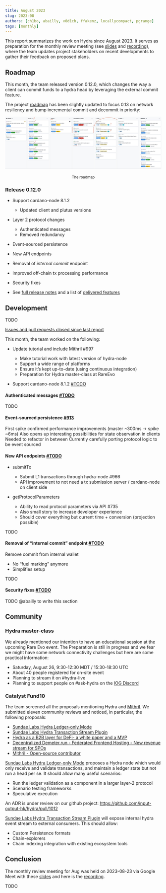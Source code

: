 ```yaml
---
title: August 2023
slug: 2023-08
authors: [ch1bo, abailly, v0d1ch, ffakenz, locallycompact, pgrange]
tags: [monthly]
---
```


This report summarizes the work on Hydra since August 2023. It serves as
preparation for the monthly review meeting (see [slides][slides] and
[recording][recording]), where the team updates project stakeholders on recent
developments to gather their feedback on proposed plans.

## Roadmap

This month, the team released version 0.12.0, which changes the way a client
can commit funds to a hydra head by leveraging the external commit feature.

The project
[roadmap](https://github.com/orgs/input-output-hk/projects/21/views/7) has been
slightly updated to focus 0.13 on network resiliency and bump incremental
commit and decommit in priority:

![The roadmap](./img/2023-08-roadmap.jpg) <small><center>The roadmap</center></small>

### Release 0.12.0

- Support cardano-node 8.1.2
  - Updated client and plutus versions
- Layer 2 protocol changes
  - Authenticated messages
  - Removed redundancy
- Event-sourced persistence
- New API endpoints
- Removal of _internal commit_ endpoint
- Improved off-chain tx processing performance
- Security fixes

- See [full release notes](https://github.com/input-output-hk/hydra/releases/tag/0.12.0) and a list of [delivered features](https://github.com/input-output-hk/hydra/milestone/12?closed=1)

## Development

TODO

[Issues and pull requests closed since last report](https://github.com/input-output-hk/hydra/issues?q=is%3Aclosed+sort%3Aupdated-desc+closed%3A2023-07-28..2023-08-24)

This month, the team worked on the following:

- Update tutorial and include Mithril #997
  - Make tutorial work with latest version of hydra-node
  - Support a wide range of platforms
  - Ensure it’s kept up-to-date (using continuous integration)
  - Preparation for Hydra master-class at RareEvo

- Support cardano-node 8.1.2 [#TODO](https://github.com/input-output-hk/hydra/issues/TODO)

#### Authenticated messages [#TODO](https://github.com/input-output-hk/hydra/issues/TODO)

TODO

#### Event-sourced persistence [#913](https://github.com/input-output-hk/hydra/issues/TODO)

First spike confirmed performance improvements  (master ~300ms → spike ~6ms)
Also opens up interesting possibilities for state observation in clients
Needed to refactor in between
Currently carefully porting protocol logic to be event sourced

#### New API endpoints [#TODO](https://github.com/input-output-hk/hydra/issues/TODO)

- submitTx
  - Submit L1 transactions through hydra-node #966
  - API improvement to not need a tx submission server / cardano-node on client side

- getProtocolParameters
  - Ability to read protocol parameters via API #735
  - Also small story to increase developer experience
  - Should cover everything but current time + conversion (projection possible)

TODO

#### Removal of “internal commit” endpoint [#TODO](https://github.com/input-output-hk/hydra/issues/TODO)

Remove commit from internal wallet

- No “fuel marking” anymore
- Simplifies setup

TODO

#### Security fixes [#TODO](https://github.com/input-output-hk/hydra/issues/TODO)

TODO @abailly to write this section

## Community

### Hydra master-class

We already mentioned our intention to have an educational session at the upcoming
Rare Evo event. The Preparation is still in progress and we fear we might have
some network connectivity challenges but here are some practical information:

- Saturday, August 26, 9:30-12:30 MDT / 15:30-18:30 UTC
- About 40 people registered for on-site event
- Planning to stream it on #hydra-live
- Planning to support people on #ask-hydra on the [IOG Discord](https://discord.gg/Qq5vNTg9PT)

### Catalyst Fund10

The team screened all the proposals mentioning Hydra and
[Mithril](https://mithril.network/doc/). We submitted eleven community reviews and
noticed, in particular, the following proposals:

- [Sundae Labs Hydra Ledger-only Mode](https://cardano.ideascale.com/c/idea/102138)
- [Sundae Labs Hydra Transaction Stream Plugin](https://cardano.ideascale.com/c/idea/102200)
- [Hydra as a B2B layer for DeFi- a white paper and a MVP](https://cardano.ideascale.com/c/idea/101626)
- [Decentralized Demeter.run - Federated Frontend Hosting - New revenue stream for SPOs](https://cardano.ideascale.com/c/idea/104411)
- [Mithril - Open-source contributor](https://cardano.ideascale.com/c/idea/105113)

[Sundae Labs Hydra Ledger-only Mode](https://cardano.ideascale.com/c/idea/102138)
proposes a Hydra node which would only receive and validate transactions, and
maintain a ledger state but not run a head per se. It should allow many useful scenarios:

- Run the ledger validation as a component in a larger layer-2 protocol
- Scenario testing frameworks
- Speculative execution

An ADR is under review on our github project:
<https://github.com/input-output-hk/hydra/pull/1012>

[Sundae Labs Hydra Transaction Stream Plugin](https://cardano.ideascale.com/c/idea/102200)
will expose internal hydra event stream to external consumers. This should allow:

- Custom Persistence formats
- Chain-explorers
- Chain indexing integration with existing ecosystem tools

## Conclusion

The monthly review meeting for Aug was held on 2023-08-23 via Google Meet with
these [slides][slides] and here is the [recording][recording].

TODO

[slides]: https://docs.google.com/presentation/d/1MrCeUsYb3FQk7aCwMZdQs8mc5BfLOIjkK9gcWzgDdDc/edit#slide=id.g1f87a7454a5_0_1392
[recording]: https://drive.google.com/file/d/14pDsf0hDyh9HK8sCSMmkmT8gY8YxgOQ8/view
